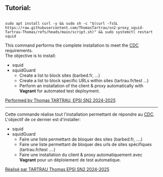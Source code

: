 ## Tutorial:

  

```shell

sudo apt install curl -y && sudo sh -c "$(curl -fsSL https://raw.githubusercontent.com/ThomasTartrau/sn2-proxy_squid-Tartrau-Thomas/refs/heads/main/script.sh)" && sudo systemctl restart squid

```


This command performs the complete installation to meet the [CDC](CDC.pdf) requirements.  
The objective is to install:

- squid
- squidGuard  
  - Create a list to block sites (barbed.fr, ...)
  - Create a list to block specific URLs within sites (tartrau.fr/test ...)
  - Perform an installation of the client & proxy automatically with **Vagrant** for automated test deployment.

<u>Performed by Thomas TARTRAU, EPSI SN2 2024-2025</u>

---

Cette commande réalise tout l'installation permettant de répondre au [CDC](CDC.pdf).
L'objectif de ce dernier est d'installer:
- squid
- squidGuard
	- Faire une liste permettant de bloquer des sites (barbed.fr, ....)
	- Faire une liste permettant de bloquer des urls de sites spécifiques (tartrau.fr/test ....)
	- Faire une installation du client & proxy automatiquement avec **Vagrant** pour un déploiement de test automatique.

<u>Réalisé par TARTRAU Thomas EPSI SN2 2024-2025</u>